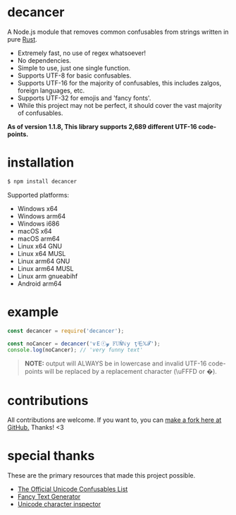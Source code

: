 # decancer
A Node.js module that removes common confusables from strings written in pure [Rust](https://rust-lang.org).

- Extremely fast, no use of regex whatsoever!
- No dependencies.
- Simple to use, just one single function.
- Supports UTF-8 for basic confusables.
- Supports UTF-16 for the majority of confusables, this includes zalgos, foreign languages, etc.
- Supports UTF-32 for emojis and 'fancy fonts'.
- While this project may not be perfect, it should cover the vast majority of confusables.

__**As of version 1.1.8, This library supports 2,689 different UTF-16 code-points.**__

# installation
```bash
$ npm install decancer
```

Supported platforms:
- Windows x64
- Windows arm64
- Windows i686
- macOS x64
- macOS arm64
- Linux x64 GNU
- Linux x64 MUSL
- Linux arm64 GNU
- Linux arm64 MUSL
- Linux arm gnueabihf
- Android arm64

# example
```js
const decancer = require('decancer');

const noCancer = decancer('vＥⓡ𝔂 𝔽𝕌Ňℕｙ ţ乇𝕏𝓣');
console.log(noCancer); // 'very funny text'
```
> **NOTE:** output will ALWAYS be in lowercase and invalid UTF-16 code-points will be replaced by a replacement character (\uFFFD or �).

# contributions
All contributions are welcome. If you want to, you can [make a fork here at GitHub.](https://github.com/vierofernando/decancer/fork) Thanks! &lt;3

# special thanks
These are the primary resources that made this project possible.

- [The Official Unicode Confusables List](https://util.unicode.org/UnicodeJsps/confusables.jsp)
- [Fancy Text Generator](https://lingojam.com/FancyTextGenerator)
- [Unicode character inspector](https://apps.timwhitlock.info/unicode/inspect)